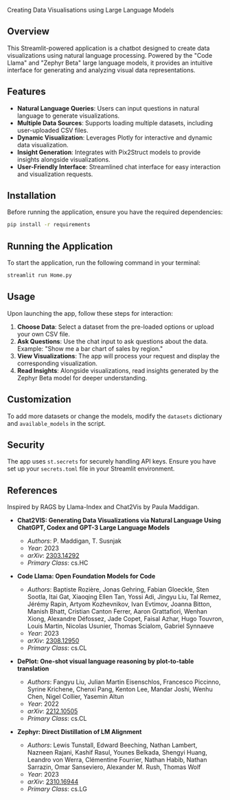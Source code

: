 Creating Data Visualisations using Large Language Models

## Overview
This Streamlit-powered application is a chatbot designed to create data visualizations using natural language processing. Powered by the "Code Llama" and "Zephyr Beta" large language models, it provides an intuitive interface for generating and analyzing visual data representations.

## Features
- **Natural Language Queries**: Users can input questions in natural language to generate visualizations.
- **Multiple Data Sources**: Supports loading multiple datasets, including user-uploaded CSV files.
- **Dynamic Visualization**: Leverages Plotly for interactive and dynamic data visualization.
- **Insight Generation**: Integrates with Pix2Struct models to provide insights alongside visualizations.
- **User-Friendly Interface**: Streamlined chat interface for easy interaction and visualization requests.

## Installation

Before running the application, ensure you have the required dependencies:

```bash
pip install -r requirements
```

## Running the Application

To start the application, run the following command in your terminal:

```bash
streamlit run Home.py
```


## Usage

Upon launching the app, follow these steps for interaction:

1. **Choose Data**: Select a dataset from the pre-loaded options or upload your own CSV file.
2. **Ask Questions**: Use the chat input to ask questions about the data. Example: "Show me a bar chart of sales by region."
3. **View Visualizations**: The app will process your request and display the corresponding visualization.
4. **Read Insights**: Alongside visualizations, read insights generated by the Zephyr Beta model for deeper understanding.

## Customization

To add more datasets or change the models, modify the `datasets` dictionary and `available_models` in the script.

## Security

The app uses `st.secrets` for securely handling API keys. Ensure you have set up your `secrets.toml` file in your Streamlit environment.

## References

Inspired by RAGS by Llama-Index and Chat2Vis by Paula Maddigan.

- **Chat2VIS: Generating Data Visualizations via Natural Language Using ChatGPT, Codex and GPT-3 Large Language Models**
  - *Authors*: P. Maddigan, T. Susnjak
  - *Year*: 2023
  - *arXiv*: [2303.14292](https://arxiv.org/abs/2303.14292)
  - *Primary Class*: cs.HC

- **Code Llama: Open Foundation Models for Code**
  - *Authors*: Baptiste Rozière, Jonas Gehring, Fabian Gloeckle, Sten Sootla, Itai Gat, Xiaoqing Ellen Tan, Yossi Adi, Jingyu Liu, Tal Remez, Jérémy Rapin, Artyom Kozhevnikov, Ivan Evtimov, Joanna Bitton, Manish Bhatt, Cristian Canton Ferrer, Aaron Grattafiori, Wenhan Xiong, Alexandre Défossez, Jade Copet, Faisal Azhar, Hugo Touvron, Louis Martin, Nicolas Usunier, Thomas Scialom, Gabriel Synnaeve
  - *Year*: 2023
  - *arXiv*: [2308.12950](https://arxiv.org/abs/2308.12950)
  - *Primary Class*: cs.CL

- **DePlot: One-shot visual language reasoning by plot-to-table translation**
  - *Authors*: Fangyu Liu, Julian Martin Eisenschlos, Francesco Piccinno, Syrine Krichene, Chenxi Pang, Kenton Lee, Mandar Joshi, Wenhu Chen, Nigel Collier, Yasemin Altun
  - *Year*: 2022
  - *arXiv*: [2212.10505](https://arxiv.org/abs/2212.10505)
  - *Primary Class*: cs.CL

- **Zephyr: Direct Distillation of LM Alignment**
  - *Authors*: Lewis Tunstall, Edward Beeching, Nathan Lambert, Nazneen Rajani, Kashif Rasul, Younes Belkada, Shengyi Huang, Leandro von Werra, Clémentine Fourrier, Nathan Habib, Nathan Sarrazin, Omar Sanseviero, Alexander M. Rush, Thomas Wolf
  - *Year*: 2023
  - *arXiv*: [2310.16944](https://arxiv.org/abs/2310.16944)
  - *Primary Class*: cs.LG
